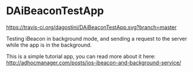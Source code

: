 DAiBeaconTestApp
================

https://travis-ci.org/dagostini/DAiBeaconTestApp.svg?branch=master

Testing iBeacon in background mode, and sending a request to the server while the app is in the background.

This is a simple tutorial app, you can read more about it here:
http://adhocmanager.com/posts/ios-ibeacon-and-background-service/
